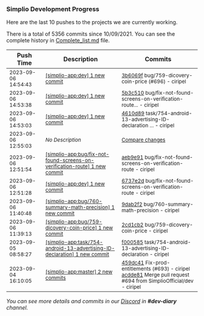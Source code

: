 
### Simplio Development Progress

Here are the last 10 pushes to the projects we are currently working.

There is a total of 5356 commits since 10/09/2021. You can see the complete history in
 [Complete_list.md](Complete_list.md) file.

| Push Time | Description | Commits |
| --- | --- | --- |
| <sub>2023-09-06 14:54:43</sub> | <sub>[[simplio-app:dev] 1 new commit](https://github.com/SimplioOfficial/simplio-app/commit/3b6069fc56392468018fb46bf50b2efad7a1a435)</sub> | <sub>[3b6069f](https://github.com/SimplioOfficial/simplio-app/commit/3b6069fc56392468018fb46bf50b2efad7a1a435) bug/759-dicovery-coin-price (#696) - ciripel</sub> |
| <sub>2023-09-06 14:53:38</sub> | <sub>[[simplio-app:dev] 1 new commit](https://github.com/SimplioOfficial/simplio-app/commit/5b3c5107390ca6b2d1db3424caa8dbd2d9701447)</sub> | <sub>[5b3c510](https://github.com/SimplioOfficial/simplio-app/commit/5b3c5107390ca6b2d1db3424caa8dbd2d9701447) bug/fix-not-found-screens-on-verification-route... - ciripel</sub> |
| <sub>2023-09-06 14:53:03</sub> | <sub>[[simplio-app:dev] 1 new commit](https://github.com/SimplioOfficial/simplio-app/commit/4610d89aba5a07d50f8d06ba151af38336b4314e)</sub> | <sub>[4610d89](https://github.com/SimplioOfficial/simplio-app/commit/4610d89aba5a07d50f8d06ba151af38336b4314e) task/754-android-13-advertising-ID-declaration ... - ciripel</sub> |
| <sub>2023-09-06 12:55:03</sub> | <sub>_No Description_</sub> | <sub>[Compare changes](https://github.com/SimplioOfficial/simplio-app/compare/6737e2d01757...459dc41782ae)</sub> |
| <sub>2023-09-06 12:51:54</sub> | <sub>[[simplio-app:bug/fix-not-found-screens-on-verification-route] 1 new commit](https://github.com/SimplioOfficial/simplio-app/commit/aeb9e91e7ef61a263f471ee8f73c80b1f1341f49)</sub> | <sub>[aeb9e91](https://github.com/SimplioOfficial/simplio-app/commit/aeb9e91e7ef61a263f471ee8f73c80b1f1341f49) bug/fix-not-found-screens-on-verification-route - ciripel</sub> |
| <sub>2023-09-06 12:51:28</sub> | <sub>[[simplio-app:dev] 1 new commit](https://github.com/SimplioOfficial/simplio-app/commit/6737e2d01757d1662675a1c9b6fe00eb0fa04258)</sub> | <sub>[6737e2d](https://github.com/SimplioOfficial/simplio-app/commit/6737e2d01757d1662675a1c9b6fe00eb0fa04258) bug/fix-not-found-screens-on-verification-route - ciripel</sub> |
| <sub>2023-09-06 11:40:48</sub> | <sub>[[simplio-app:bug/760-summary-math-precision] 1 new commit](https://github.com/SimplioOfficial/simplio-app/commit/9dab2f2d9bb1a72aae6f5fe76e42749f9613ddee)</sub> | <sub>[9dab2f2](https://github.com/SimplioOfficial/simplio-app/commit/9dab2f2d9bb1a72aae6f5fe76e42749f9613ddee) bug/760-summary-math-precision - ciripel</sub> |
| <sub>2023-09-06 11:39:13</sub> | <sub>[[simplio-app:bug/759-dicovery-coin-price] 1 new commit](https://github.com/SimplioOfficial/simplio-app/commit/2cd1cb21374ec55da83cb0a5058899307e8f569c)</sub> | <sub>[2cd1cb2](https://github.com/SimplioOfficial/simplio-app/commit/2cd1cb21374ec55da83cb0a5058899307e8f569c) bug/759-dicovery-coin-price - ciripel</sub> |
| <sub>2023-09-05 08:58:27</sub> | <sub>[[simplio-app:task/754-android-13-advertising-ID-declaration] 1 new commit](https://github.com/SimplioOfficial/simplio-app/commit/f0005853b6c15c736dd69d911467b4dc8c53b5d0)</sub> | <sub>[f000585](https://github.com/SimplioOfficial/simplio-app/commit/f0005853b6c15c736dd69d911467b4dc8c53b5d0) task/754-android-13-advertising-ID-declaration - ciripel</sub> |
| <sub>2023-09-04 16:10:05</sub> | <sub>[[simplio-app:master] 2 new commits](https://github.com/SimplioOfficial/simplio-app/compare/39ced3046869...acdde81934ec)</sub> | <sub>[459dc41](https://github.com/SimplioOfficial/simplio-app/commit/459dc41782ae1da95a40402b0eac9ccb647de9b8) Fix-prod-entitlements (#693) - ciripel<br>[acdde81](https://github.com/SimplioOfficial/simplio-app/commit/acdde81934ec6947ed0821d8cd6c1abe0038721f) Merge pull request #694 from SimplioOfficial/dev - ciripel</sub> |

_You can see more details and commits in our [Discord](https://discord.gg/aKhjuwZmdP) in **#dev-diary** channel._
